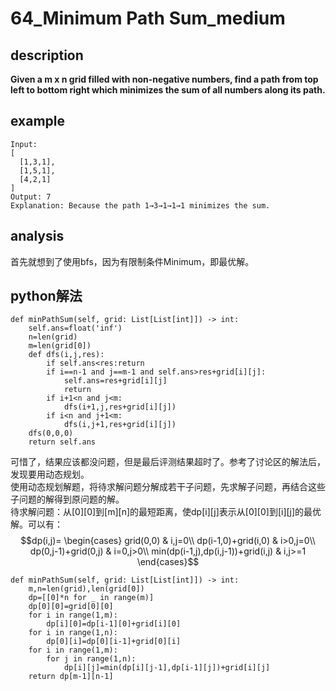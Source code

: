 # 64_Minimum Path Sum_medium

## description

**Given a m x n grid filled with non-negative numbers, find a path from top left to bottom right which minimizes the sum of all numbers along its path.**  

## example

```
Input:
[
  [1,3,1],
  [1,5,1],
  [4,2,1]
]
Output: 7
Explanation: Because the path 1→3→1→1→1 minimizes the sum.
```

## analysis

首先就想到了使用bfs，因为有限制条件Minimum，即最优解。

## python解法

```
def minPathSum(self, grid: List[List[int]]) -> int:
    self.ans=float('inf')
    n=len(grid)
    m=len(grid[0])
    def dfs(i,j,res):
        if self.ans<res:return
        if i==n-1 and j==m-1 and self.ans>res+grid[i][j]:
            self.ans=res+grid[i][j]
            return
        if i+1<n and j<m:
            dfs(i+1,j,res+grid[i][j])
        if i<n and j+1<m:
            dfs(i,j+1,res+grid[i][j])
    dfs(0,0,0)
    return self.ans
```

可惜了，结果应该都没问题，但是最后评测结果超时了。参考了讨论区的解法后，发现要用动态规划。  
使用动态规划解题，将待求解问题分解成若干子问题，先求解子问题，再结合这些子问题的解得到原问题的解。  
待求解问题：从[0][0]到[m][n]的最短距离，使dp[i][j]表示从[0][0]到[i][j]的最优解。可以有：
$$dp(i,j)= \begin{cases}
grid(0,0) & i,j=0\\
dp(i-1,0)+grid(i,0) & i>0,j=0\\
dp(0,j-1)+grid(0,j) & i=0,j>0\\
min(dp(i-1,j),dp(i,j-1))+grid(i,j) & i,j>=1
\end{cases}$$
```
def minPathSum(self, grid: List[List[int]]) -> int:
    m,n=len(grid),len(grid[0])
    dp=[[0]*n for _ in range(m)]
    dp[0][0]=grid[0][0]
    for i in range(1,m):
        dp[i][0]=dp[i-1][0]+grid[i][0]
    for i in range(1,n):
        dp[0][i]=dp[0][i-1]+grid[0][i]
    for i in range(1,m):
        for j in range(1,n):
            dp[i][j]=min(dp[i][j-1],dp[i-1][j])+grid[i][j]
    return dp[m-1][n-1]
```

